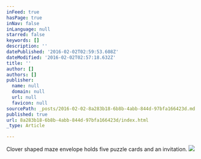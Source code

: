 ```yaml
---
inFeed: true
hasPage: true
inNav: false
inLanguage: null
starred: false
keywords: []
description: ''
datePublished: '2016-02-02T02:59:53.608Z'
dateModified: '2016-02-02T02:57:18.632Z'
title: ''
author: []
authors: []
publisher:
  name: null
  domain: null
  url: null
  favicon: null
sourcePath: _posts/2016-02-02-8a283b18-6b8b-4abb-844d-97bfa166423d.md
published: true
url: 8a283b18-6b8b-4abb-844d-97bfa166423d/index.html
_type: Article

---
```

Clover shaped maze envelope holds five puzzle cards and an invitation.
![](https://the-grid-user-content.s3-us-west-2.amazonaws.com/d67e791e-c150-4f6f-a291-df801c8c44f0.png)